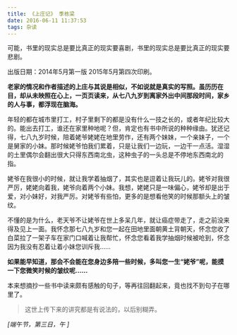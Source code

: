 ```yaml
---
title: 《上庄记》 季栋梁
date: 2016-06-11 11:37:53
tags: 杂读
---
```


可能，书里的现实总是要比真正的现实要喜剧，书里的现实总是要比真正的现实要悲剧。

出版日期：2014年5月第一版 2015年5月第四次印刷。

**老家的情况和作者描述的上庄与其说是相似，不如说就是真实的写照。虽历历在目，却从未映照在心上，一页页读来，从七八九岁到离家外出中间那段时间，家乡的人与事，都浮现在脑海。**

<!-- more -->

年轻的都在城市里打工，村子里剩下的都是没有什么一技之长的，或者年纪比较大的。能出去打工，谁还在家里种地呢？但，肯定也有书中所说的种种缘由。犹还记得，七八九岁时候，陪着姥爷姥姥在地里劳作，还有两个妹妹，一个亲妹子，一个是舅家的小妹。那时候姥爷怕我们累着，只是让我们一边玩，一边干一点活。湿湿的土里偶尔会翻出很大只得东西南北虫，这种虫子的一头总是不停地东西南北的指。

姥爷在我很小的时候，就让我学着抽烟了，其实也是逗着让我玩儿的。姥爷对我很严厉，姥姥向着我，姥爷向着两个小妹。我想，姥姥只是一味偏心，姥爷却是出于爱，对小妹好，对我严厉。对姥爷有些怕，更多的是想看他笑的时候那额头上的皱纹。

不懂的是为什么，老天爷不让姥爷在世上多呆几年，就让癌症带走了，走之前没来得及见上一面。我怀念那七八九岁和您一起在田地里面朝黄土背朝天，怀念您收了白菜拉了一架子车在家门口喊着让我帮忙，怀念您看着我学抽烟时候被呛到，怀念因为我没有忍着让着小妹您训斥我…… 

**如果能早知道，那会不会能在您身边多陪一些时候，多叫您一生“姥爷”呢，能摸一下您微笑时候的皱纹呢……**

本来想摘抄一些书中读来颇有感触的句子，等再往回翻起来，竟也找不到句子在哪里了。

> 这世上传下来的讲究都是有说法的，以后别糊弄。



*[端午节，第三日，午 ]*